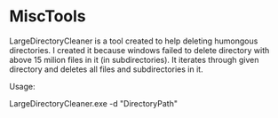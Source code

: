 # MiscTools

LargeDirectoryCleaner is a tool created to help deleting humongous directories. I created it because windows failed to delete directory with above 15 milion files in it (in subdirectories). It iterates through given directory and deletes all files and subdirectories in it.

Usage:

LargeDirectoryCleaner.exe -d "DirectoryPath"
